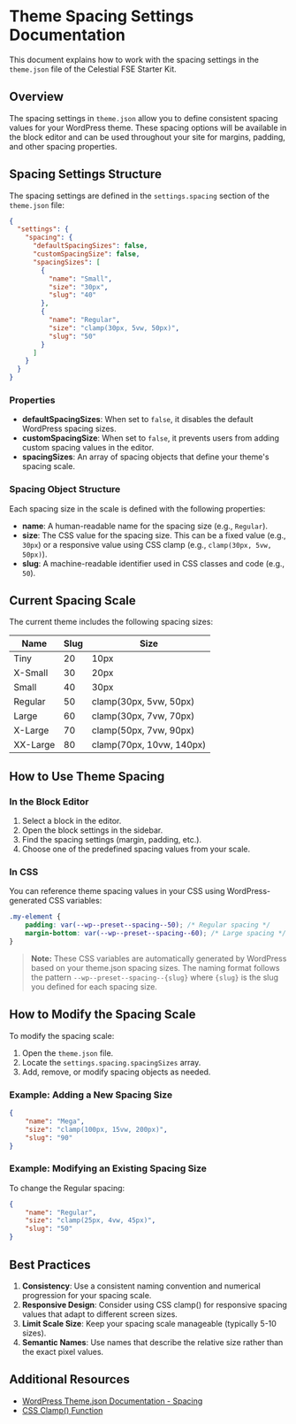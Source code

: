 # Theme Spacing Settings Documentation

This document explains how to work with the spacing settings in the `theme.json` file of the Celestial FSE Starter Kit.

## Overview

The spacing settings in `theme.json` allow you to define consistent spacing values for your WordPress theme. These spacing options will be available in the block editor and can be used throughout your site for margins, padding, and other spacing properties.

## Spacing Settings Structure

The spacing settings are defined in the `settings.spacing` section of the `theme.json` file:

```json
{
  "settings": {
    "spacing": {
      "defaultSpacingSizes": false,
      "customSpacingSize": false,
      "spacingSizes": [
        {
          "name": "Small",
          "size": "30px",
          "slug": "40"
        },
        {
          "name": "Regular",
          "size": "clamp(30px, 5vw, 50px)",
          "slug": "50"
        }
      ]
    }
  }
}
```

### Properties

- **defaultSpacingSizes**: When set to `false`, it disables the default WordPress spacing sizes.
- **customSpacingSize**: When set to `false`, it prevents users from adding custom spacing values in the editor.
- **spacingSizes**: An array of spacing objects that define your theme's spacing scale.

### Spacing Object Structure

Each spacing size in the scale is defined with the following properties:

- **name**: A human-readable name for the spacing size (e.g., `Regular`).
- **size**: The CSS value for the spacing size. This can be a fixed value (e.g., `30px`) or a responsive value using CSS clamp (e.g., `clamp(30px, 5vw, 50px)`).
- **slug**: A machine-readable identifier used in CSS classes and code (e.g., `50`).

## Current Spacing Scale

The current theme includes the following spacing sizes:

| Name | Slug | Size |
|------|------|------|
| Tiny | 20 | 10px |
| X-Small | 30 | 20px |
| Small | 40 | 30px |
| Regular | 50 | clamp(30px, 5vw, 50px) |
| Large | 60 | clamp(30px, 7vw, 70px) |
| X-Large | 70 | clamp(50px, 7vw, 90px) |
| XX-Large | 80 | clamp(70px, 10vw, 140px) |

## How to Use Theme Spacing

### In the Block Editor

1. Select a block in the editor.
2. Open the block settings in the sidebar.
3. Find the spacing settings (margin, padding, etc.).
4. Choose one of the predefined spacing values from your scale.

### In CSS

You can reference theme spacing values in your CSS using WordPress-generated CSS variables:

```css
.my-element {
    padding: var(--wp--preset--spacing--50); /* Regular spacing */
    margin-bottom: var(--wp--preset--spacing--60); /* Large spacing */
}
```

> **Note:** These CSS variables are automatically generated by WordPress based on your theme.json spacing sizes. The naming format follows the pattern `--wp--preset--spacing--{slug}` where `{slug}` is the slug you defined for each spacing size.

## How to Modify the Spacing Scale

To modify the spacing scale:

1. Open the `theme.json` file.
2. Locate the `settings.spacing.spacingSizes` array.
3. Add, remove, or modify spacing objects as needed.

### Example: Adding a New Spacing Size

```json
{
    "name": "Mega",
    "size": "clamp(100px, 15vw, 200px)",
    "slug": "90"
}
```

### Example: Modifying an Existing Spacing Size

To change the Regular spacing:

```json
{
    "name": "Regular",
    "size": "clamp(25px, 4vw, 45px)",
    "slug": "50"
}
```

## Best Practices

1. **Consistency**: Use a consistent naming convention and numerical progression for your spacing scale.
2. **Responsive Design**: Consider using CSS clamp() for responsive spacing values that adapt to different screen sizes.
3. **Limit Scale Size**: Keep your spacing scale manageable (typically 5-10 sizes).
4. **Semantic Names**: Use names that describe the relative size rather than the exact pixel values.

## Additional Resources

- [WordPress Theme.json Documentation - Spacing](https://developer.wordpress.org/themes/global-settings-and-styles/settings/spacing)
- [CSS Clamp() Function](https://developer.mozilla.org/en-US/docs/Web/CSS/clamp)
